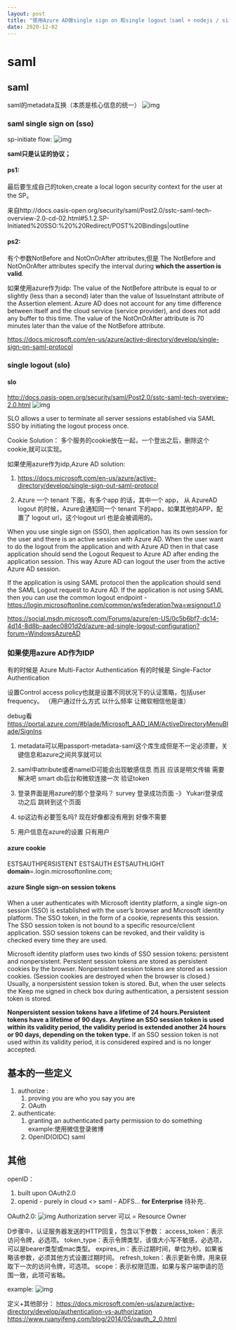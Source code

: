 ```yaml
---
layout: post
title: "使用Azure AD做single sign on 和single logout（saml + nodejs / single page ）"
date: 2020-12-02
---
```

# saml

## saml 

saml的metadata互换（本质是核心信息的统一）
![img](./md_pics_archive/saml.png)

### saml single sign on (sso)
sp-initiate flow:
![img](./md_pics_archive/saml-flow.png)

**saml只是认证的协议；**
#### ps1:
最后要生成自己的token,create a local logon security context for the user at the SP。

来自http://docs.oasis-open.org/security/saml/Post2.0/sstc-saml-tech-overview-2.0-cd-02.html#5.1.2.SP-Initiated%20SSO:%20%20Redirect/POST%20Bindings|outline

#### ps2:  
有个参数NotBefore and NotOnOrAfter attributes,但是
The NotBefore and NotOnOrAfter attributes specify the interval during **which the assertion is valid**.

如果使用azure作为idp:
The value of the NotBefore attribute is equal to or slightly (less than a second) later than the value of IssueInstant attribute of the Assertion element. Azure AD does not account for any time difference between itself and the cloud service (service provider), and does not add any buffer to this time.
The value of the NotOnOrAfter attribute is 70 minutes later than the value of the NotBefore attribute.

https://docs.microsoft.com/en-us/azure/active-directory/develop/single-sign-on-saml-protocol


### single logout (slo)

#### slo
http://docs.oasis-open.org/security/saml/Post2.0/sstc-saml-tech-overview-2.0.html
![img](./md_pics_archive/slo.png)

SLO allows a user to terminate all server sessions established via SAML SSO by initiating the logout process once. 

Cookie Solution：
多个服务的cookie放在一起，一个登出之后，删除这个cookie,就可以实现。


如果使用azure作为idp,Azure AD solution:
1. https://docs.microsoft.com/en-us/azure/active-directory/develop/single-sign-out-saml-protocol

2. Azure 一个 tenant 下面，有多个app 的话，其中一个 app， 从 AzureAD logout 的时候，Azure会通知同一个 tenant 下的app，如果其他的APP，配置了 logout url，这个logout url 也是会被调用的。

When you use single sign on (SSO), then application has its own session for the user and there is an active session with Azure AD. When the user want to do the logout from the application and with Azure AD then in that case application should send the Logout Request to Azure AD after ending the application session. This way Azure AD can logout the user from the active Azure AD session.

If the application is using SAML protocol then the application should send the SAML Logout request to Azure AD. If the application is not using SAML then you can use the common logout endpoint - https://login.microsoftonline.com/common/wsfederation?wa=wsignout1.0 

https://social.msdn.microsoft.com/Forums/azure/en-US/0c5b6bf7-dc14-4d14-8d8b-aadec0801d2d/azure-ad-single-logout-configuration?forum=WindowsAzureAD

### 如果使用azure AD作为IDP

有的时候是 Azure Multi-Factor Authentication
有的时候是 Single-Factor Authentication

设置Control access policy也就是设置不同状况下的认证策略，包括user frequency。
（用户通过什么方式 以什么频率 让微软相信他是谁）

debug看
https://portal.azure.com/#blade/Microsoft_AAD_IAM/ActiveDirectoryMenuBlade/SignIns

1. metadata可以用passport-metadata-saml这个库生成但是不一定必须要，关键信息和azure之间共享就可以

2. saml中attribute或者nameID可能会出现敏感信息 而且 应该是明文传输 需要解决吧
smart db后台和微软连接一次 验证token

5. 登录界面是用azure的那个登录吗？
survey 登录成功页面 -》 Yukari登录成功之后 跳转到这个页面

6. sp这边有必要签名吗? 现在好像都没有用到
好像不需要

7. 用户信息在azure的设置
只有用户

#### azure cookie
ESTSAUTHPERSISTENT
ESTSAUTH
ESTSAUTHLIGHT
**domain**=.login.microsoftonline.com;

#### azure Single sign-on session tokens
When a user authenticates with Microsoft identity platform, a single sign-on session (SSO) is established with the user’s browser and Microsoft identity platform. The SSO token, in the form of a cookie, represents this session. The SSO session token is not bound to a specific resource/client application. SSO session tokens can be revoked, and their validity is checked every time they are used.

Microsoft identity platform uses two kinds of SSO session tokens: persistent and nonpersistent. Persistent session tokens are stored as persistent cookies by the browser. Nonpersistent session tokens are stored as session cookies. (Session cookies are destroyed when the browser is closed.) Usually, a nonpersistent session token is stored. But, when the user selects the Keep me signed in check box during authentication, a persistent session token is stored.

**Nonpersistent session tokens have a lifetime of 24 hours.Persistent tokens have a lifetime of 90 days.** **Anytime an SSO session token is used within its validity period, the validity period is extended another 24 hours or 90 days, depending on the token type.** If an SSO session token is not used within its validity period, it is considered expired and is no longer accepted.





## 基本的一些定义
1. authorize :
   1. proving you are who you say you are  
   2. OAuth
2. authenticate: 
   1. granting an authenticated party permission to do something example:使用微信登录微博
   2. OpenID(OIDC) saml



## 其他
openID：
1. built upon OAuth2.0
2. openid - purely in cloud  <>  saml - ADFS... **for Enterprise**
待补充..

OAuth2.0:
![img](./md_pics_archive/OAuth2.0.png)
Authorization server 可以 = Resource Owner

D步骤中，认证服务器发送的HTTP回复，包含以下参数：
access_token：表示访问令牌，必选项。
token_type：表示令牌类型，该值大小写不敏感，必选项，可以是bearer类型或mac类型。
expires_in：表示过期时间，单位为秒。如果省略该参数，必须其他方式设置过期时间。
refresh_token：表示更新令牌，用来获取下一次的访问令牌，可选项。
scope：表示权限范围，如果与客户端申请的范围一致，此项可省略。

example:
![img](./md_pics_archive/OAuth2例子.png)


定义+其他部分：
https://docs.microsoft.com/en-us/azure/active-directory/develop/authentication-vs-authorization
https://www.ruanyifeng.com/blog/2014/05/oauth_2_0.html